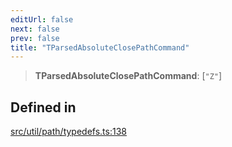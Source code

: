 ```yaml
---
editUrl: false
next: false
prev: false
title: "TParsedAbsoluteClosePathCommand"
---
```


> **TParsedAbsoluteClosePathCommand**: [`"Z"`]

## Defined in

[src/util/path/typedefs.ts:138](https://github.com/fabricjs/fabric.js/blob/a0b4adf41e0a1fd81824114cedd4c32bfb8cac25/src/util/path/typedefs.ts#L138)
